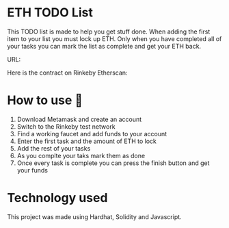 # ETH TODO List

This TODO list is made to help you get stuff done. When adding the first item to your list you must lock up ETH. Only when you
have completed all of your tasks you can mark the list as complete and get your ETH back.

URL:

Here is the contract on Rinkeby Etherscan:

# How to use :blue_book:

1. Download Metamask and create an account
2. Switch to the Rinkeby test network
3. Find a working faucet and add funds to your account
4. Enter the first task and the amount of ETH to lock
5. Add the rest of your tasks
6. As you complte your taks mark them as done
7. Once every task is complete you can press the finish button and get your funds

# Technology used

This project was made using Hardhat, Solidity and Javascript.
